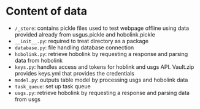 # Content of data

- `/_store`: contains pickle files used to test webpage offline using data provided already from usgus.pickle and hobolink.pickle
- `__init__.py`: required to treat directory as a package
- `database.py`: file handling database connection
- `hobolink.py`: retrieve hobolink by requesting a response and parsing data from hobolink 
- `keys.py`: handles access and tokens for hoblink and usgs API. Vault.zip provides keys.yml that provides the credentials
- `model.py`: outputs table model by processing usgs and hobolink data 
- `task_queue`: set up task queue 
- `usgs.py`: retrieve hobolink by requesting a response and parsing data from usgs

